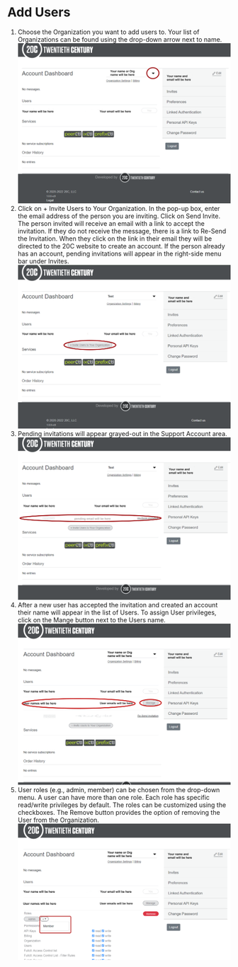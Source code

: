 # Add Users
1. Choose the Organization you want to add users to. Your list of Organizations can be found using the drop-down arrow next to name.
   ![](img/add-users-images/addusers.png)
2. Click on + Invite Users to Your Organization. In the pop-up box, enter the email address of the person you are inviting. Click on Send Invite. The person invited will receive an email with a link to accept the invitation. If they do not receive the message, there is a link to Re-Send the Invitation. When they click on the link in their email they will be directed to the 20C website to create an account. If the person already has an account, pending invitations will appear in the right-side menu bar under Invites.
   ![](img/add-users-images/invite.png)
3. Pending invitations will appear grayed-out in the Support Account area.
   ![](img/add-users-images/pending.png)
4. After a new user has accepted the invitation and created an account their name will appear in the list of Users. To assign User privileges, click on the Mange button next to the Users name.
   ![](img/add-users-images/useradded.png)
5. User roles (e.g., admin, member) can be chosen from the drop-down menu. A user can have more than one role. Each role has specific read/write privileges by default. The roles can be customized using the checkboxes. The Remove button provides the option of removing the User from the Organization.
   ![](img/add-users-images/userpermissions.png)
